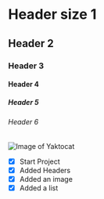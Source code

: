 # Header size 1
## Header 2
### Header 3
#### Header 4
##### Header 5
###### Header 6

![Image of Yaktocat](https://octodex.github.com/images/yaktocat.png)


- [x] Start Project
- [x] Added Headers
- [x] Added an image
- [x] Added a list
